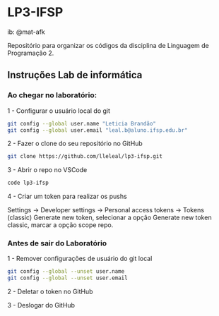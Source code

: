 # LP3-IFSP
ib: @mat-afk

Repositório para organizar os códigos da disciplina de Linguagem de Programação 2.

## Instruções Lab de informática

### Ao chegar no laboratório:

1 - Configurar o usuário local do git

```bash
git config --global user.name "Leticia Brandão"
git config --global user.email "leal.b@aluno.ifsp.edu.br"
```

2 - Fazer o clone do seu repositório no GitHub

```bash
git clone https://github.com/lleleal/lp3-ifsp.git
```

3 - Abrir o repo no VSCode
```bash
code lp3-ifsp
```

4 - Criar um token para realizar os pushs

Settings -> Developer settings -> Personal access tokens -> Tokens (classic) 
Generate new token, selecionar a opção Generate new token classic, marcar a opção scope repo.

### Antes de sair do Laboratório
1 - Remover configurações de usuário do git local
```bash
git config --global --unset user.name
git config --global --unset user.email
```

2 - Deletar o token no GitHub

3 - Deslogar do GitHub